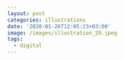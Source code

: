 ```yaml
---
layout: post
categories: illustrations
date: '2020-01-26T12:05:23+03:00'
image: /images/illustration_29.jpeg
tags:
  - digital
---
```

